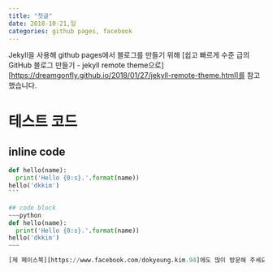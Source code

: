 ```yaml
---
title: "첫글"
date: 2018-10-21,일
categories: github pages, facebook
---
```

Jekyll을 사용해 github pages에서 블로그를 만들기 위해 [쉽고 빠르게 수준 급의 GitHub 블로그 만들기 - jekyll remote theme으로][https://dreamgonfly.github.io/2018/01/27/jekyll-remote-theme.html]를 참고했습니다.

# 테스트 코드
## inline code
```python
def hello(name):
  print('Hello {0:s}.'.format(name))
hello('dkkim')
​```

## code block
~~~python
def hello(name):
  print('Hello {0:s}.'.format(name))
hello('dkkim')
​~~~

[제 페이스북][https://www.facebook.com/dokyoung.kim.94]에도 많이 방문해 주세요.